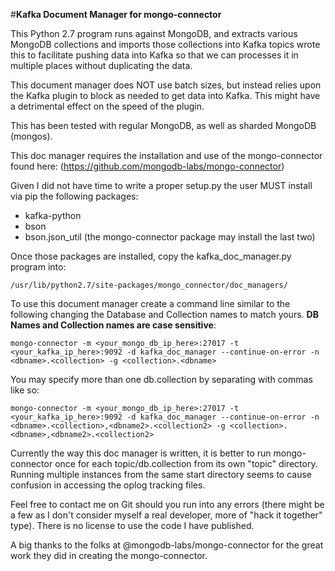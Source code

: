 #**Kafka Document Manager for mongo-connector**

This Python 2.7 program runs against MongoDB, and extracts various MongoDB collections and imports those collections into Kafka topics
 wrote this to facilitate pushing data into Kafka so that we can processes it in multiple places without duplicating the data.

This document manager does NOT use batch sizes, but instead relies upon the Kafka plugin to block as needed to get data into Kafka.  This might have a detrimental effect on the speed of the plugin.

This has been tested with regular MongoDB, as well as sharded MongoDB (mongos).

This doc manager requires the installation and use of the mongo-connector found here:
(https://github.com/mongodb-labs/mongo-connector)

Given I did not have time to write a proper setup.py the user MUST install via pip the following packages:

- kafka-python
- bson
- bson.json_util (the mongo-connector package may install the last two)

Once those packages are installed, copy the kafka_doc_manager.py program into:
```
/usr/lib/python2.7/site-packages/mongo_connector/doc_managers/
```

To use this document manager create a command line similar to the following changing the Database and Collection names to match yours.  **DB Names and Collection names are case sensitive**:
```
mongo-connector -m <your_mongo_db_ip_here>:27017 -t <your_kafka_ip_here>:9092 -d kafka_doc_manager --continue-on-error -n <dbname>.<collection> -g <collection>.<dbname>
```
You may specify more than one db.collection by separating with commas like so:
```
mongo-connector -m <your_mongo_db_ip_here>:27017 -t <your_kafka_ip_here>:9092 -d kafka_doc_manager --continue-on-error -n <dbname>.<collection>,<dbname2>.<collection2> -g <collection>.<dbname>,<dbname2>.<collection2>
```

Currently the way this doc manager is written, it is better to run mongo-connector once for each topic/db.collection from its own "topic" directory.  Running multiple instances from the same start directory seems to cause confusion in accessing the oplog tracking files.

Feel free to contact me on Git should you run into any errors (there might be a few as I don't consider myself a real developer, more of "hack it together" type).   There is no license to use the code I have published.

A big thanks to the folks at @mongodb-labs/mongo-connector for the great work they did in creating the mongo-connector.
